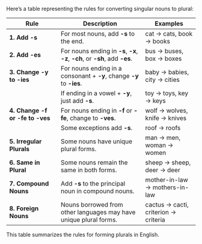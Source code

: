 Here’s a table representing the rules for converting singular nouns to plural:

| **Rule**                          | **Description**                                                                 | **Examples**                     |
|-----------------------------------|---------------------------------------------------------------------------------|----------------------------------|
| **1. Add -s**                     | For most nouns, add **-s** to the end.                                         | cat → cats, book → books         |
| **2. Add -es**                    | For nouns ending in **-s**, **-x**, **-z**, **-ch**, or **-sh**, add **-es**.  | bus → buses, box → boxes         |
| **3. Change -y to -ies**         | For nouns ending in a consonant + **-y**, change **-y** to **-ies**.          | baby → babies, city → cities     |
|                                   | If ending in a vowel + **-y**, just add **-s**.                               | toy → toys, key → keys           |
| **4. Change -f or -fe to -ves**  | For nouns ending in **-f** or **-fe**, change to **-ves**.                    | wolf → wolves, knife → knives    |
|                                   | Some exceptions add **-s**.                                                    | roof → roofs                     |
| **5. Irregular Plurals**          | Some nouns have unique plural forms.                                           | man → men, woman → women         |
| **6. Same in Plural**             | Some nouns remain the same in both forms.                                      | sheep → sheep, deer → deer       |
| **7. Compound Nouns**             | Add **-s** to the principal noun in compound nouns.                            | mother-in-law → mothers-in-law   |
| **8. Foreign Nouns**              | Nouns borrowed from other languages may have unique plural forms.              | cactus → cacti, criterion → criteria |

This table summarizes the rules for forming plurals in English.